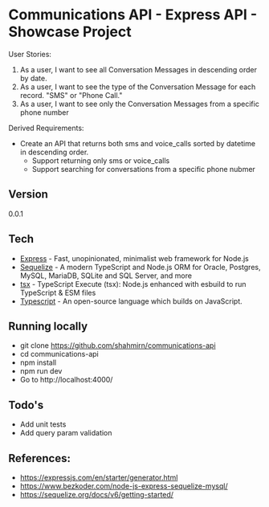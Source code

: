 # Communications API - Express API - Showcase Project

User Stories:

1. As a user, I want to see all Conversation Messages in descending order by date.
2. As a user, I want to see the type of the Conversation Message for each record. "SMS" or "Phone Call."
3. As a user, I want to see only the Conversation Messages from a specific phone number

Derived Requirements:

- Create an API that returns both sms and voice_calls sorted by datetime in descending order.
    - Support returning only sms or voice_calls
    - Support searching for conversations from a specific phone nubmer

## Version
0.0.1

## Tech
* [Express] - Fast, unopinionated, minimalist web framework for Node.js
* [Sequelize] - A modern TypeScript and Node.js ORM for Oracle, Postgres, MySQL, MariaDB, SQLite and SQL Server, and more
* [tsx] - TypeScript Execute (tsx): Node.js enhanced with esbuild to run TypeScript & ESM files
* [Typescript] - An open-source language which builds on JavaScript.

## Running locally
- git clone https://github.com/shahmirn/communications-api
- cd communications-api
- npm install
- npm run dev
- Go to http://localhost:4000/

## Todo's
- Add unit tests
- Add query param validation

## References:

- https://expressjs.com/en/starter/generator.html
- https://www.bezkoder.com/node-js-express-sequelize-mysql/
- https://sequelize.org/docs/v6/getting-started/

[Express]:https://expressjs.com/
[Sequelize]:https://sequelize.org/
[tsx]:https://github.com/esbuild-kit/tsx
[Typescript]:https://www.typescriptlang.org/
